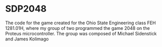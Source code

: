 # SDP2048
The code for the game created for the Ohio State Engineering class FEH 1281.01H, where my group of two programmed the game 2048 on the Proteus microcontroller. The group was composed of Michael Sidenstick and James Kolimago
